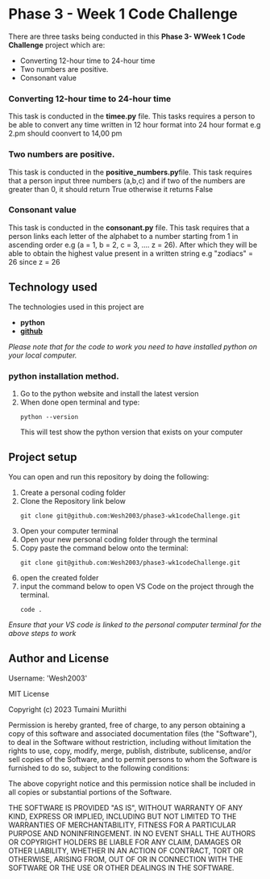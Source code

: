 # Phase 3 - Week 1 Code Challenge


<p> 

There are three tasks being conducted in this **Phase 3- WWeek 1 Code Challenge** project which are:


<ul>
    <li> Converting 12-hour time to 24-hour time</li>
    <li> Two numbers are positive.</li>
    <li> Consonant value </li>
</ul>

</p>

### Converting 12-hour time to 24-hour time
<p>

This task is conducted in the **timee.py** file. This tasks requires a person to be able to convert any time written in 12 hour format into 24 hour format e.g 2.pm should coonvert to 14,00 pm 

</p>

### Two numbers are positive.
<p>

This task is conducted in the **positive_numbers.py**file. This task requires that a person input three numbers (a,b,c) and if two of the numbers are greater than 0, it should return True otherwise it returns False

</p>

### Consonant value
<p>

This task is conducted in the **consonant.py** file. This task requires that a person links each letter of the alphabet to a number starting from 1 in ascending order e.g (a = 1, b = 2, c = 3, .... z = 26). After which they will be able to obtain the highest value present in a written string e.g "zodiacs" = 26 since z = 26

</p>

## Technology used 
The technologies used in this project are

<ul>
    <li>
    <strong>python</strong>
    </li>
    <li>
    <strong><a href = "https://github.com/">github</a></strong>
    </li>


</ul>

<em> Please note that for the code to work you need to have installed python on your local computer.</em>

### python installation method.
1. Go to the python website and install the latest version
2. When done open terminal and type:
    ```{shell}
    python --version
    ```
    This will test show the python version that exists on your computer

## Project setup 
<p>
You can open and run this repository by doing the following: 

1. Create a personal coding folder
2. Clone the Repository link below
    ```{shell}
    git clone git@github.com:Wesh2003/phase3-wk1codeChallenge.git
    ```
2. Open your computer terminal
3. Open your new personal coding folder through the terminal
4. Copy paste the command below onto the terminal: 
    ```{shell}
    git clone git@github.com:Wesh2003/phase3-wk1codeChallenge.git
    ```
5. open the created folder
6. input the command below to open VS Code on the project through the terminal.
    ```{shell}
    code .
    ```
<em>Ensure that your VS code is linked to the personal computer terminal for the above steps to work</em>

</p>

## Author and License 
Username: 'Wesh2003'

MIT License

Copyright (c) 2023 Tumaini Muriithi

Permission is hereby granted, free of charge, to any person obtaining a copy
of this software and associated documentation files (the "Software"), to deal
in the Software without restriction, including without limitation the rights
to use, copy, modify, merge, publish, distribute, sublicense, and/or sell
copies of the Software, and to permit persons to whom the Software is
furnished to do so, subject to the following conditions:

The above copyright notice and this permission notice shall be included in all
copies or substantial portions of the Software.

THE SOFTWARE IS PROVIDED "AS IS", WITHOUT WARRANTY OF ANY KIND, EXPRESS OR
IMPLIED, INCLUDING BUT NOT LIMITED TO THE WARRANTIES OF MERCHANTABILITY,
FITNESS FOR A PARTICULAR PURPOSE AND NONINFRINGEMENT. IN NO EVENT SHALL THE
AUTHORS OR COPYRIGHT HOLDERS BE LIABLE FOR ANY CLAIM, DAMAGES OR OTHER
LIABILITY, WHETHER IN AN ACTION OF CONTRACT, TORT OR OTHERWISE, ARISING FROM,
OUT OF OR IN CONNECTION WITH THE SOFTWARE OR THE USE OR OTHER DEALINGS IN THE
SOFTWARE.
